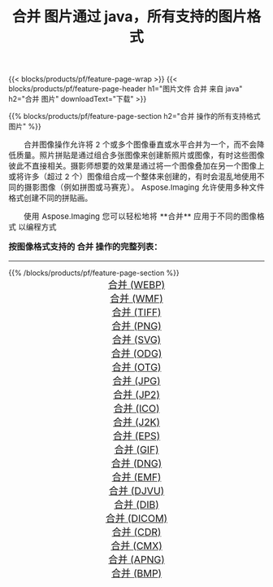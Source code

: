 ﻿---
title: 合并 图片通过 java，所有支持的图片格式 
weight: 3920
url: /zh-hans/java/merge/ 
lang: zh-hans
langdirlevel: 2
locales: zh-hans,ja,it,ru,de,es,fr,nl,id,lt,pl,pt,vi,tr,ko,zh-hant,ar,hi,th,sv,cs,uk,he
description: 使用 Aspose.Imaging 你可以轻松地通过 java 获取 合并 图像
---

{{< blocks/products/pf/feature-page-wrap >}}
{{< blocks/products/pf/feature-page-header h1="图片文件 合并 来自 java" h2="合并 图片" downloadText="下载" >}}


{{% blocks/products/pf/feature-page-section  h2="合并 操作的所有支持格式图片" %}}
<p align="justify" style="text-indent:2em;font-size:15px;">
合并图像操作允许将 2 个或多个图像垂直或水平合并为一个，而不会降低质量。照片拼贴是通过组合多张图像来创建新照片或图像，有时这些图像彼此不直接相关。摄影师想要的效果是通过将一个图像叠加在另一个图像上或将许多（超过 2 个）图像组合成一个整体来创建的，有时会混乱地使用不同的摄影图像（例如拼图或马赛克）。 Aspose.Imaging 允许使用多种文件格式创建不同的拼贴画。
</p>
<p align="justify" style="text-indent:2em;font-size:15px;">
使用 Aspose.Imaging 您可以轻松地将 **合并** 应用于不同的图像格式 以编程方式
</p>
<h3 style="margin-top:16px;">
按图像格式支持的 合并 操作的完整列表：
</h3>
<hr/>
{{% /blocks/products/pf/feature-page-section %}}
<div class="container-fluid productfamilypage bg-gray">
    <div class="convertypes bg-gray agp-content section">
        <div class="container">
		<div class="row other-converters" style="gap: 10px;font-size: 19px;text-align:center;">
		    <div class='col-md-3 other-converter remove-lp remove-rp'><a href="/imaging/zh-hans/java/merge/webp/" style="padding:15px;">合并 (WEBP)</a></div><div class='col-md-3 other-converter remove-lp remove-rp'><a href="/imaging/zh-hans/java/merge/wmf/" style="padding:15px;">合并 (WMF)</a></div><div class='col-md-3 other-converter remove-lp remove-rp'><a href="/imaging/zh-hans/java/merge/tiff/" style="padding:15px;">合并 (TIFF)</a></div><div class='col-md-3 other-converter remove-lp remove-rp'><a href="/imaging/zh-hans/java/merge/png/" style="padding:15px;">合并 (PNG)</a></div><div class='col-md-3 other-converter remove-lp remove-rp'><a href="/imaging/zh-hans/java/merge/svg/" style="padding:15px;">合并 (SVG)</a></div><div class='col-md-3 other-converter remove-lp remove-rp'><a href="/imaging/zh-hans/java/merge/odg/" style="padding:15px;">合并 (ODG)</a></div><div class='col-md-3 other-converter remove-lp remove-rp'><a href="/imaging/zh-hans/java/merge/otg/" style="padding:15px;">合并 (OTG)</a></div><div class='col-md-3 other-converter remove-lp remove-rp'><a href="/imaging/zh-hans/java/merge/jpg/" style="padding:15px;">合并 (JPG)</a></div><div class='col-md-3 other-converter remove-lp remove-rp'><a href="/imaging/zh-hans/java/merge/jp2/" style="padding:15px;">合并 (JP2)</a></div><div class='col-md-3 other-converter remove-lp remove-rp'><a href="/imaging/zh-hans/java/merge/ico/" style="padding:15px;">合并 (ICO)</a></div><div class='col-md-3 other-converter remove-lp remove-rp'><a href="/imaging/zh-hans/java/merge/j2k/" style="padding:15px;">合并 (J2K)</a></div><div class='col-md-3 other-converter remove-lp remove-rp'><a href="/imaging/zh-hans/java/merge/eps/" style="padding:15px;">合并 (EPS)</a></div><div class='col-md-3 other-converter remove-lp remove-rp'><a href="/imaging/zh-hans/java/merge/gif/" style="padding:15px;">合并 (GIF)</a></div><div class='col-md-3 other-converter remove-lp remove-rp'><a href="/imaging/zh-hans/java/merge/dng/" style="padding:15px;">合并 (DNG)</a></div><div class='col-md-3 other-converter remove-lp remove-rp'><a href="/imaging/zh-hans/java/merge/emf/" style="padding:15px;">合并 (EMF)</a></div><div class='col-md-3 other-converter remove-lp remove-rp'><a href="/imaging/zh-hans/java/merge/djvu/" style="padding:15px;">合并 (DJVU)</a></div><div class='col-md-3 other-converter remove-lp remove-rp'><a href="/imaging/zh-hans/java/merge/dib/" style="padding:15px;">合并 (DIB)</a></div><div class='col-md-3 other-converter remove-lp remove-rp'><a href="/imaging/zh-hans/java/merge/dicom/" style="padding:15px;">合并 (DICOM)</a></div><div class='col-md-3 other-converter remove-lp remove-rp'><a href="/imaging/zh-hans/java/merge/cdr/" style="padding:15px;">合并 (CDR)</a></div><div class='col-md-3 other-converter remove-lp remove-rp'><a href="/imaging/zh-hans/java/merge/cmx/" style="padding:15px;">合并 (CMX)</a></div><div class='col-md-3 other-converter remove-lp remove-rp'><a href="/imaging/zh-hans/java/merge/apng/" style="padding:15px;">合并 (APNG)</a></div><div class='col-md-3 other-converter remove-lp remove-rp'><a href="/imaging/zh-hans/java/merge/bmp/" style="padding:15px;">合并 (BMP)</a></div>
                </div>
        </div>
    </div>
</div>
<br/>
